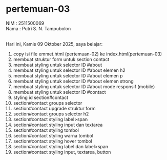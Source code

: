 # pertemuan-03

NIM : 2511500069<br>
Nama : Putri S. N. Tampubolon<br><br>

Hari ini, Kamis 09 Oktober 2025, saya belajar:
<ol>
  <li>copy isi file emmet.html (pertemuan-02) ke index.html(pertemuan-03)</li>
<li>membuat struktur form untuk section contact</li>
<li>membuat styling untuk selector ID #about</li>
<li>membuat styling untuk selector ID #about elemen h2</li>
<li>membuat styling untuk selector ID #about elemen p</li>
<li>membuat styling untuk selector ID #about elemen strong</li>
<li>membuat styling untuk selector ID #about mode responsif (mobile)</li>
<li>membuat styling untuk selector ID #contact</li>
<li>styling id section#contact</li>
<li>section#contact groups selector</li>
<li>section#contact upgrade struktur form</li>
<li>section#contact groups selector h2</li>
<li>section#contact styling label>span</li>
<li>section#contact styling input dan textarea</li>
<li>section#contact styling tombol</li>
<li>section#contact styling warna tombol</li>
<li>section#contact styling hover tombol</li>
<li>section#contact styling label dan label>span</li>
<li>section#contact styling input, textarea, button</li>
</ol>
